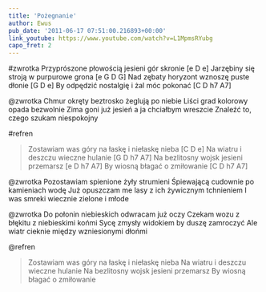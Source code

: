 ```yaml
---
title: 'Pożegnanie'
author: Ewus
pub_date: '2011-06-17 07:51:00.216893+00:00'
link_youtube: https://www.youtube.com/watch?v=L1MpmsRYubg
capo_fret: 2
---
```


#zwrotka
Przyprószone płowością jesieni gór skronie [e D e]
Jarzębiny się stroją w purpurowe grona [e G D G]
Nad zębaty horyzont wznoszę puste dłonie [G D e]
By odpędzić nostalgię i żal móc pokonać  [C D h7 A7]

@zwrotka
Chmur okręty beztrosko żeglują po niebie 
Liści grad kolorowy opada bezwolnie
Zima goni już jesień a ja chciałbym wreszcie
Znaleźć to, czego szukam niespokojny 

#refren
>Zostawiam was góry na łaskę i niełaskę nieba [C D e]
>Na wiatru i deszczu wieczne hulanie [G D h7 A7]
>Na bezlitosny wojsk jesieni przemarsz [e D h7 A7]
>By wiosną błagać o zmiłowanie [C D h7 A7]

@zwrotka
Pozostawiam spienione żyły strumieni
Śpiewającą cudownie po kamieniach wodę
Już opuszczam me lasy z ich żywicznym tchnieniem
I was smreki wiecznie zielone i młode 

@zwrotka
Do połonin niebieskich odwracam już oczy
Czekam wozu z błękitu z niebieskimi końmi
Sycę zmysły widokiem by duszę zamroczyć
Ale wiatr cieknie między wzniesionymi dłońmi 

@refren
>Zostawiam was góry na łaskę i niełaskę nieba
>Na wiatru i deszczu wieczne hulanie
>Na bezlitosny wojsk jesieni przemarsz
>By wiosną błagać o zmiłowanie